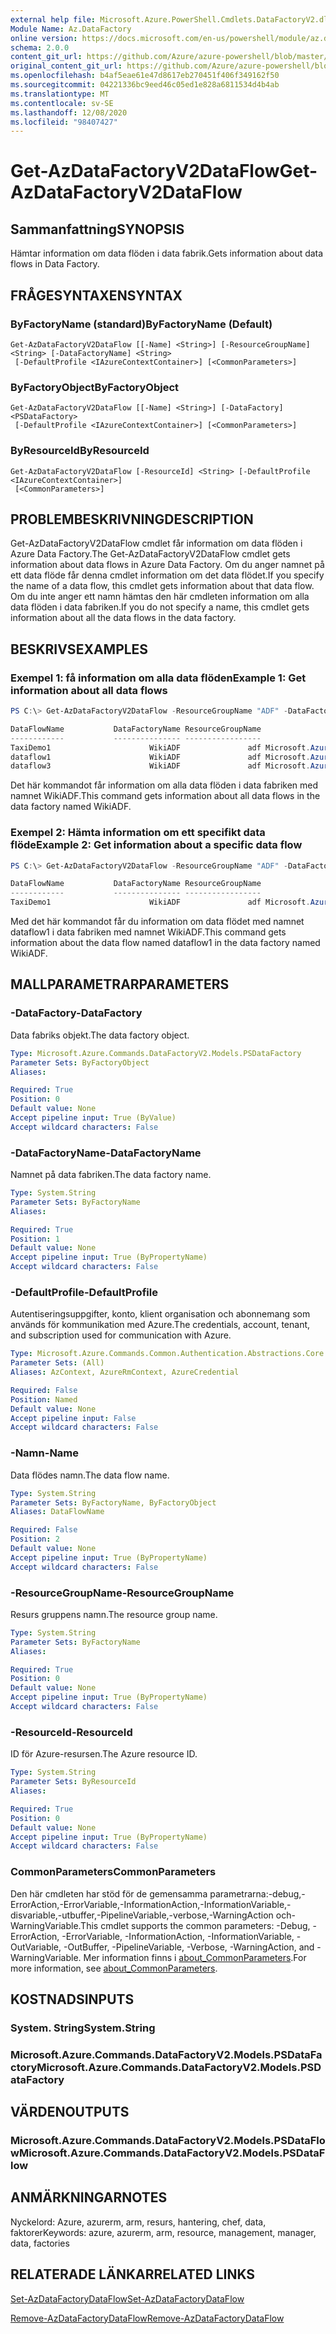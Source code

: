 ```yaml
---
external help file: Microsoft.Azure.PowerShell.Cmdlets.DataFactoryV2.dll-Help.xml
Module Name: Az.DataFactory
online version: https://docs.microsoft.com/en-us/powershell/module/az.datafactory/get-azdatafactoryv2dataflow
schema: 2.0.0
content_git_url: https://github.com/Azure/azure-powershell/blob/master/src/DataFactory/DataFactoryV2/help/Get-AzDataFactoryV2DataFlow.md
original_content_git_url: https://github.com/Azure/azure-powershell/blob/master/src/DataFactory/DataFactoryV2/help/Get-AzDataFactoryV2DataFlow.md
ms.openlocfilehash: b4af5eae61e47d8617eb270451f406f349162f50
ms.sourcegitcommit: 04221336bc9eed46c05ed1e828a6811534d4b4ab
ms.translationtype: MT
ms.contentlocale: sv-SE
ms.lasthandoff: 12/08/2020
ms.locfileid: "98407427"
---
```

# <span data-ttu-id="14b13-101">Get-AzDataFactoryV2DataFlow</span><span class="sxs-lookup"><span data-stu-id="14b13-101">Get-AzDataFactoryV2DataFlow</span></span>

## <span data-ttu-id="14b13-102">Sammanfattning</span><span class="sxs-lookup"><span data-stu-id="14b13-102">SYNOPSIS</span></span>
<span data-ttu-id="14b13-103">Hämtar information om data flöden i data fabrik.</span><span class="sxs-lookup"><span data-stu-id="14b13-103">Gets information about data flows in Data Factory.</span></span>

## <span data-ttu-id="14b13-104">FRÅGESYNTAXEN</span><span class="sxs-lookup"><span data-stu-id="14b13-104">SYNTAX</span></span>

### <span data-ttu-id="14b13-105">ByFactoryName (standard)</span><span class="sxs-lookup"><span data-stu-id="14b13-105">ByFactoryName (Default)</span></span>
```
Get-AzDataFactoryV2DataFlow [[-Name] <String>] [-ResourceGroupName] <String> [-DataFactoryName] <String>
 [-DefaultProfile <IAzureContextContainer>] [<CommonParameters>]
```

### <span data-ttu-id="14b13-106">ByFactoryObject</span><span class="sxs-lookup"><span data-stu-id="14b13-106">ByFactoryObject</span></span>
```
Get-AzDataFactoryV2DataFlow [[-Name] <String>] [-DataFactory] <PSDataFactory>
 [-DefaultProfile <IAzureContextContainer>] [<CommonParameters>]
```

### <span data-ttu-id="14b13-107">ByResourceId</span><span class="sxs-lookup"><span data-stu-id="14b13-107">ByResourceId</span></span>
```
Get-AzDataFactoryV2DataFlow [-ResourceId] <String> [-DefaultProfile <IAzureContextContainer>]
 [<CommonParameters>]
```

## <span data-ttu-id="14b13-108">PROBLEMBESKRIVNING</span><span class="sxs-lookup"><span data-stu-id="14b13-108">DESCRIPTION</span></span>
<span data-ttu-id="14b13-109">Get-AzDataFactoryV2DataFlow cmdlet får information om data flöden i Azure Data Factory.</span><span class="sxs-lookup"><span data-stu-id="14b13-109">The Get-AzDataFactoryV2DataFlow cmdlet gets information about data flows in Azure Data Factory.</span></span>
<span data-ttu-id="14b13-110">Om du anger namnet på ett data flöde får denna cmdlet information om det data flödet.</span><span class="sxs-lookup"><span data-stu-id="14b13-110">If you specify the name of a data flow, this cmdlet gets information about that data flow.</span></span>
<span data-ttu-id="14b13-111">Om du inte anger ett namn hämtas den här cmdleten information om alla data flöden i data fabriken.</span><span class="sxs-lookup"><span data-stu-id="14b13-111">If you do not specify a name, this cmdlet gets information about all the data flows in the data factory.</span></span>

## <span data-ttu-id="14b13-112">BESKRIVS</span><span class="sxs-lookup"><span data-stu-id="14b13-112">EXAMPLES</span></span>
### <span data-ttu-id="14b13-113">Exempel 1: få information om alla data flöden</span><span class="sxs-lookup"><span data-stu-id="14b13-113">Example 1: Get information about all data flows</span></span>
```powershell
PS C:\> Get-AzDataFactoryV2DataFlow -ResourceGroupName "ADF" -DataFactoryName "WikiADF"

DataFlowName           DataFactoryName ResourceGroupName                                                    Properties
------------           --------------- -----------------                                                    ----------
TaxiDemo1                      WikiADF               adf Microsoft.Azure.Management.DataFactory.Models.MappingDataFlow
dataflow1                      WikiADF               adf Microsoft.Azure.Management.DataFactory.Models.MappingDataFlow
dataflow3                      WikiADF               adf Microsoft.Azure.Management.DataFactory.Models.MappingDataFlow
```

<span data-ttu-id="14b13-114">Det här kommandot får information om alla data flöden i data fabriken med namnet WikiADF.</span><span class="sxs-lookup"><span data-stu-id="14b13-114">This command gets information about all data flows in the data factory named WikiADF.</span></span>

### <span data-ttu-id="14b13-115">Exempel 2: Hämta information om ett specifikt data flöde</span><span class="sxs-lookup"><span data-stu-id="14b13-115">Example 2: Get information about a specific data flow</span></span>
```powershell
PS C:\> Get-AzDataFactoryV2DataFlow -ResourceGroupName "ADF" -DataFactoryName "WikiADF" -Name "dataflow1"

DataFlowName           DataFactoryName ResourceGroupName                                                    Properties
------------           --------------- -----------------                                                    ----------
TaxiDemo1                      WikiADF               adf Microsoft.Azure.Management.DataFactory.Models.MappingDataFlow
```

<span data-ttu-id="14b13-116">Med det här kommandot får du information om data flödet med namnet dataflow1 i data fabriken med namnet WikiADF.</span><span class="sxs-lookup"><span data-stu-id="14b13-116">This command gets information about the data flow named dataflow1 in the data factory named WikiADF.</span></span>

## <span data-ttu-id="14b13-117">MALLPARAMETRAR</span><span class="sxs-lookup"><span data-stu-id="14b13-117">PARAMETERS</span></span>

### <span data-ttu-id="14b13-118">-DataFactory</span><span class="sxs-lookup"><span data-stu-id="14b13-118">-DataFactory</span></span>
<span data-ttu-id="14b13-119">Data fabriks objekt.</span><span class="sxs-lookup"><span data-stu-id="14b13-119">The data factory object.</span></span>

```yaml
Type: Microsoft.Azure.Commands.DataFactoryV2.Models.PSDataFactory
Parameter Sets: ByFactoryObject
Aliases:

Required: True
Position: 0
Default value: None
Accept pipeline input: True (ByValue)
Accept wildcard characters: False
```

### <span data-ttu-id="14b13-120">-DataFactoryName</span><span class="sxs-lookup"><span data-stu-id="14b13-120">-DataFactoryName</span></span>
<span data-ttu-id="14b13-121">Namnet på data fabriken.</span><span class="sxs-lookup"><span data-stu-id="14b13-121">The data factory name.</span></span>

```yaml
Type: System.String
Parameter Sets: ByFactoryName
Aliases:

Required: True
Position: 1
Default value: None
Accept pipeline input: True (ByPropertyName)
Accept wildcard characters: False
```

### <span data-ttu-id="14b13-122">-DefaultProfile</span><span class="sxs-lookup"><span data-stu-id="14b13-122">-DefaultProfile</span></span>
<span data-ttu-id="14b13-123">Autentiseringsuppgifter, konto, klient organisation och abonnemang som används för kommunikation med Azure.</span><span class="sxs-lookup"><span data-stu-id="14b13-123">The credentials, account, tenant, and subscription used for communication with Azure.</span></span>

```yaml
Type: Microsoft.Azure.Commands.Common.Authentication.Abstractions.Core.IAzureContextContainer
Parameter Sets: (All)
Aliases: AzContext, AzureRmContext, AzureCredential

Required: False
Position: Named
Default value: None
Accept pipeline input: False
Accept wildcard characters: False
```

### <span data-ttu-id="14b13-124">-Namn</span><span class="sxs-lookup"><span data-stu-id="14b13-124">-Name</span></span>
<span data-ttu-id="14b13-125">Data flödes namn.</span><span class="sxs-lookup"><span data-stu-id="14b13-125">The data flow name.</span></span>

```yaml
Type: System.String
Parameter Sets: ByFactoryName, ByFactoryObject
Aliases: DataFlowName

Required: False
Position: 2
Default value: None
Accept pipeline input: True (ByPropertyName)
Accept wildcard characters: False
```

### <span data-ttu-id="14b13-126">-ResourceGroupName</span><span class="sxs-lookup"><span data-stu-id="14b13-126">-ResourceGroupName</span></span>
<span data-ttu-id="14b13-127">Resurs gruppens namn.</span><span class="sxs-lookup"><span data-stu-id="14b13-127">The resource group name.</span></span>

```yaml
Type: System.String
Parameter Sets: ByFactoryName
Aliases:

Required: True
Position: 0
Default value: None
Accept pipeline input: True (ByPropertyName)
Accept wildcard characters: False
```

### <span data-ttu-id="14b13-128">-ResourceId</span><span class="sxs-lookup"><span data-stu-id="14b13-128">-ResourceId</span></span>
<span data-ttu-id="14b13-129">ID för Azure-resursen.</span><span class="sxs-lookup"><span data-stu-id="14b13-129">The Azure resource ID.</span></span>

```yaml
Type: System.String
Parameter Sets: ByResourceId
Aliases:

Required: True
Position: 0
Default value: None
Accept pipeline input: True (ByPropertyName)
Accept wildcard characters: False
```

### <span data-ttu-id="14b13-130">CommonParameters</span><span class="sxs-lookup"><span data-stu-id="14b13-130">CommonParameters</span></span>
<span data-ttu-id="14b13-131">Den här cmdleten har stöd för de gemensamma parametrarna:-debug,-ErrorAction,-ErrorVariable,-InformationAction,-InformationVariable,-disvariable,-utbuffer,-PipelineVariable,-verbose,-WarningAction och-WarningVariable.</span><span class="sxs-lookup"><span data-stu-id="14b13-131">This cmdlet supports the common parameters: -Debug, -ErrorAction, -ErrorVariable, -InformationAction, -InformationVariable, -OutVariable, -OutBuffer, -PipelineVariable, -Verbose, -WarningAction, and -WarningVariable.</span></span> <span data-ttu-id="14b13-132">Mer information finns i [about_CommonParameters](http://go.microsoft.com/fwlink/?LinkID=113216).</span><span class="sxs-lookup"><span data-stu-id="14b13-132">For more information, see [about_CommonParameters](http://go.microsoft.com/fwlink/?LinkID=113216).</span></span>

## <span data-ttu-id="14b13-133">KOSTNADS</span><span class="sxs-lookup"><span data-stu-id="14b13-133">INPUTS</span></span>

### <span data-ttu-id="14b13-134">System. String</span><span class="sxs-lookup"><span data-stu-id="14b13-134">System.String</span></span>

### <span data-ttu-id="14b13-135">Microsoft.Azure.Commands.DataFactoryV2.Models.PSDataFactory</span><span class="sxs-lookup"><span data-stu-id="14b13-135">Microsoft.Azure.Commands.DataFactoryV2.Models.PSDataFactory</span></span>

## <span data-ttu-id="14b13-136">VÄRDEN</span><span class="sxs-lookup"><span data-stu-id="14b13-136">OUTPUTS</span></span>

### <span data-ttu-id="14b13-137">Microsoft.Azure.Commands.DataFactoryV2.Models.PSDataFlow</span><span class="sxs-lookup"><span data-stu-id="14b13-137">Microsoft.Azure.Commands.DataFactoryV2.Models.PSDataFlow</span></span>

## <span data-ttu-id="14b13-138">ANMÄRKNINGAR</span><span class="sxs-lookup"><span data-stu-id="14b13-138">NOTES</span></span>
<span data-ttu-id="14b13-139">Nyckelord: Azure, azurerm, arm, resurs, hantering, chef, data, faktorer</span><span class="sxs-lookup"><span data-stu-id="14b13-139">Keywords: azure, azurerm, arm, resource, management, manager, data, factories</span></span>

## <span data-ttu-id="14b13-140">RELATERADE LÄNKAR</span><span class="sxs-lookup"><span data-stu-id="14b13-140">RELATED LINKS</span></span>

[<span data-ttu-id="14b13-141">Set-AzDataFactoryDataFlow</span><span class="sxs-lookup"><span data-stu-id="14b13-141">Set-AzDataFactoryDataFlow</span></span>](./Set-AzDataFactoryDataFlow.md)

[<span data-ttu-id="14b13-142">Remove-AzDataFactoryDataFlow</span><span class="sxs-lookup"><span data-stu-id="14b13-142">Remove-AzDataFactoryDataFlow</span></span>](./Remove-AzDataFactoryDataFlow.md)